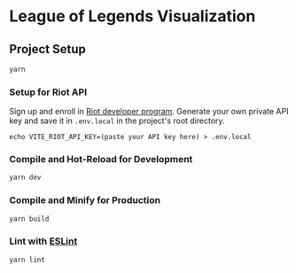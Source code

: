 # League of Legends Visualization

## Project Setup

```sh
yarn
```

### Setup for Riot API

Sign up and enroll in [Riot developer program](https://developer.riotgames.com/). Generate your own private API key and save it in `.env.local` in the project's root directory.
```
echo VITE_RIOT_API_KEY=(paste your API key here) > .env.local
```

### Compile and Hot-Reload for Development

```sh
yarn dev
```

### Compile and Minify for Production

```sh
yarn build
```

### Lint with [ESLint](https://eslint.org/)

```sh
yarn lint
```
